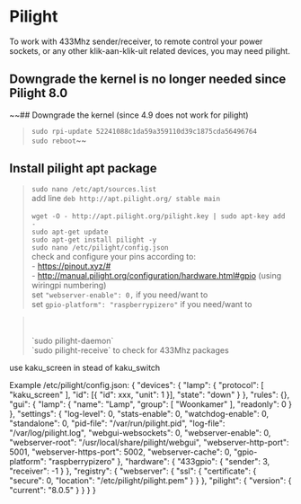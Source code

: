 # Pilight
To work with 433Mhz sender/receiver, to remote control your power sockets,
or any other klik-aan-klik-uit related devices, you may need pilight.

## Downgrade the kernel is no longer needed since Pilight 8.0
~~## Downgrade the kernel (since 4.9 does not work for pilight)
> `sudo rpi-update 52241088c1da59a359110d39c1875cda56496764`
><br> `sudo reboot`~~

## Install pilight apt package
> `sudo nano /etc/apt/sources.list`
><br> add line `deb http://apt.pilight.org/ stable main`
><br>
><br> `wget -O - http://apt.pilight.org/pilight.key | sudo apt-key add -`
><br> `sudo apt-get update`
><br> `sudo apt-get install pilight -y`
><br> `sudo nano /etc/pilight/config.json`
><br> check and configure your pins according to:
><br> - https://pinout.xyz/#
><br> - http://manual.pilight.org/configuration/hardware.html#gpio (using wiringpi numbering)
><br> set `"webserver-enable": 0,` if you need/want to
><br> set `gpio-platform": "raspberrypizero"` if you need/want to

><br>
><br> `sudo pilight-daemon`
><br> `sudo pilight-receive` to check for 433Mhz packages

use kaku_screen in stead of kaku_switch

Example /etc/pilight/config.json:
{
        "devices": {
                "lamp": {
                        "protocol": [ "kaku_screen" ],
                        "id": [{
                                "id": xxx,
                                "unit": 1
                        }],
                        "state": "down"
                }
        },
        "rules": {},
        "gui": {
                "lamp": {
                        "name": "Lamp",
                        "group": [ "Woonkamer" ],
                        "readonly": 0
                }
        },
        "settings": {
                "log-level": 0,
                "stats-enable": 0,
                "watchdog-enable": 0,
                "standalone": 0,
                "pid-file": "/var/run/pilight.pid",
                "log-file": "/var/log/pilight.log",
                "webgui-websockets": 0,
                "webserver-enable": 0,
                "webserver-root": "/usr/local/share/pilight/webgui",
                "webserver-http-port": 5001,
                "webserver-https-port": 5002,
                "webserver-cache": 0,
                "gpio-platform": "raspberrypizero"
        },
        "hardware": {
                "433gpio": {
                        "sender": 3,
                        "receiver": -1
                }
        },
        "registry": {
                "webserver": {
                        "ssl": {
                                "certificate": {
                                        "secure": 0,
                                        "location": "/etc/pilight/pilight.pem"
                                }
                        }
                },
                "pilight": {
                        "version": {
                                "current": "8.0.5"
                        }
                }
        }
}
